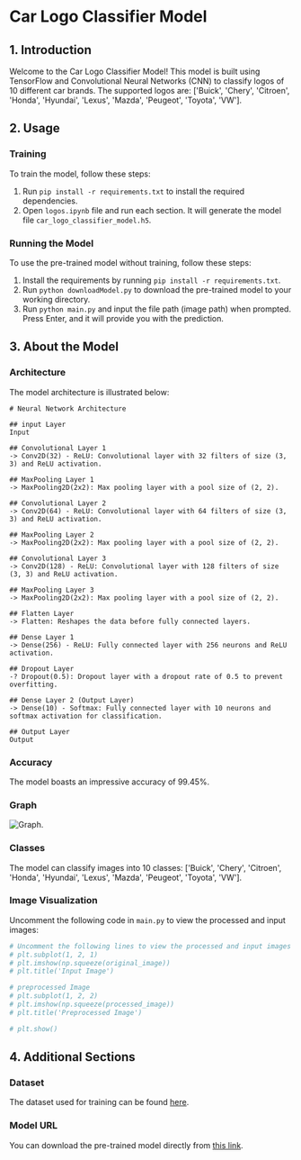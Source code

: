 # Car Logo Classifier Model

## 1. Introduction

Welcome to the Car Logo Classifier Model! This model is built using TensorFlow and Convolutional Neural Networks (CNN) to classify logos of 10 different car brands. The supported logos are: ['Buick', 'Chery', 'Citroen', 'Honda', 'Hyundai', 'Lexus', 'Mazda', 'Peugeot', 'Toyota', 'VW'].

## 2. Usage

### Training

To train the model, follow these steps:

1. Run `pip install -r requirements.txt` to install the required dependencies.
2. Open `logos.ipynb` file and run each section. It will generate the model file `car_logo_classifier_model.h5`.

### Running the Model

To use the pre-trained model without training, follow these steps:

1. Install the requirements by running `pip install -r requirements.txt`.
2. Run `python downloadModel.py` to download the pre-trained model to your working directory.
3. Run `python main.py` and input the file path (image path) when prompted. Press Enter, and it will provide you with the prediction.

## 3. About the Model

### Architecture

The model architecture is illustrated below:

```
# Neural Network Architecture

## input Layer
Input

## Convolutional Layer 1
-> Conv2D(32) - ReLU: Convolutional layer with 32 filters of size (3, 3) and ReLU activation.

## MaxPooling Layer 1
-> MaxPooling2D(2x2): Max pooling layer with a pool size of (2, 2).

## Convolutional Layer 2
-> Conv2D(64) - ReLU: Convolutional layer with 64 filters of size (3, 3) and ReLU activation.

## MaxPooling Layer 2
-> MaxPooling2D(2x2): Max pooling layer with a pool size of (2, 2).

## Convolutional Layer 3
-> Conv2D(128) - ReLU: Convolutional layer with 128 filters of size (3, 3) and ReLU activation.

## MaxPooling Layer 3
-> MaxPooling2D(2x2): Max pooling layer with a pool size of (2, 2).

## Flatten Layer
-> Flatten: Reshapes the data before fully connected layers.

## Dense Layer 1
-> Dense(256) - ReLU: Fully connected layer with 256 neurons and ReLU activation.

## Dropout Layer
-? Dropout(0.5): Dropout layer with a dropout rate of 0.5 to prevent overfitting.

## Dense Layer 2 (Output Layer)
-> Dense(10) - Softmax: Fully connected layer with 10 neurons and softmax activation for classification.

## Output Layer
Output

```

### Accuracy

The model boasts an impressive accuracy of 99.45%.

### Graph

![Graph](https://firebasestorage.googleapis.com/v0/b/scrapper-6e7db.appspot.com/o/Screenshot%20at%202023-12-02%2021-23-09.png?alt=media&token=5896a513-4f51-4e7c-876b-874f59eb069f).

### Classes

The model can classify images into 10 classes: ['Buick', 'Chery', 'Citroen', 'Honda', 'Hyundai', 'Lexus', 'Mazda', 'Peugeot', 'Toyota', 'VW'].

### Image Visualization

Uncomment the following code in `main.py` to view the processed and input images:

```python
# Uncomment the following lines to view the processed and input images
# plt.subplot(1, 2, 1)
# plt.imshow(np.squeeze(original_image))
# plt.title('Input Image')

# preprocessed Image
# plt.subplot(1, 2, 2)
# plt.imshow(np.squeeze(processed_image))
# plt.title('Preprocessed Image')

# plt.show()
```

## 4. Additional Sections

### Dataset

The dataset used for training can be found [here](https://www.kaggle.com/code/binhminhs10/vehicle-logo-recog-10-class).

### Model URL

You can download the pre-trained model directly from [this link](https://firebasestorage.googleapis.com/v0/b/scrapper-6e7db.appspot.com/o/car_logo_classifier_model.h5?alt=media&token=0eb9bf60-ce7c-426c-bcf5-9f0566d79d90).

